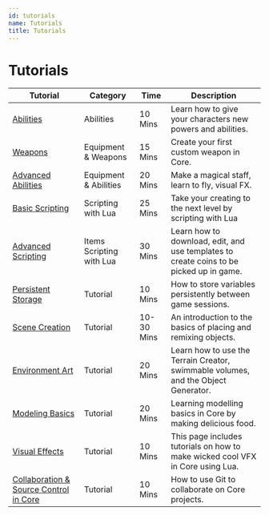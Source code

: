```yaml
---
id: tutorials
name: Tutorials
title: Tutorials
---
```


# Tutorials

| Tutorial                                                   | Category                 | Time       | Description                                                                             |
| -----------------------------------------------------------| ------------------------ | ---------- | --------------------------------------------------------------------------------------- |
| [Abilities](abilities.md)                                  | Abilities                | 10 Mins    | Learn how to give your characters new powers and abilities.                             |
| [Weapons](weapons.md)                                      | Equipment & Weapons      | 15 Mins    | Create your first custom weapon in Core.                                                |
| [Advanced Abilities](abilities_advanced.md)                | Equipment & Abilities    | 20 Mins    | Make a magical staff, learn to fly, visual FX.                                          |
| [Basic Scripting](lua_basics_lightbulb.md)                 | Scripting with Lua       | 25 Mins    | Take your creating to the next level by scripting with Lua                              |
| [Advanced Scripting](lua_basics_manticoin.md)              | Items Scripting with Lua | 30 Mins    | Learn how to download, edit, and use templates to create coins to be picked up in game. |
| [Persistent Storage](persistent_storage.md)                | Tutorial                 | 10 Mins    | How to store variables persistently between game sessions.                              |
| [Scene Creation](scene_creation.md)                        | Tutorial                 | 10-30 Mins | An introduction to the basics of placing and remixing objects.                          |
| [Environment Art](environment_art.md)                      | Tutorial                 | 20 Mins    | Learn how to use the Terrain Creator, swimmable volumes, and the Object Generator.      |
| [Modeling Basics](modeling_basics.md)                      | Tutorial                 | 20 Mins    | Learning modelling basics in Core by making delicious food.                             |
| [Visual Effects](vfx_tutorial.md)                          | Tutorial                 | 10 Mins    | This page includes tutorials on how to make wicked cool VFX in Core using Lua.          |
| [Collaboration & Source Control in Core](collaboration.md) | Tutorial                 | 10 Mins    | How to use Git to collaborate on Core projects.                                         |
